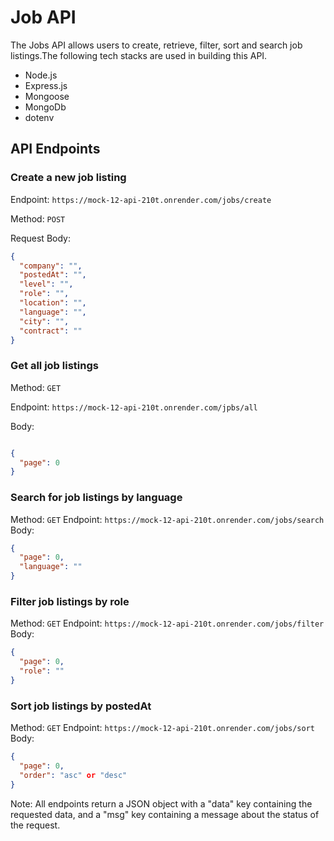 # Job API

The Jobs API allows users to create, retrieve, filter, sort and search job listings.The following tech stacks are used in building this API.

- Node.js
- Express.js
- Mongoose
- MongoDb
- dotenv

## API Endpoints

### Create a new job listing

Endpoint: `https://mock-12-api-210t.onrender.com/jobs/create`

Method: `POST`

Request Body: 
```json
{
  "company": "",
  "postedAt": "",
  "level": "",
  "role": "",
  "location": "",
  "language": "",
  "city": "",
  "contract": ""
}
```

### Get all job listings

Method: `GET`

Endpoint: `https://mock-12-api-210t.onrender.com/jpbs/all`

Body:
```json

{
  "page": 0
}
```

### Search for job listings by language
Method: `GET`
Endpoint: `https://mock-12-api-210t.onrender.com/jobs/search`
Body:
```json
{
  "page": 0,
  "language": ""
}
```


### Filter job listings by role
Method: `GET`
Endpoint: `https://mock-12-api-210t.onrender.com/jobs/filter`
Body:
```json
{
  "page": 0,
  "role": ""
}
```

### Sort job listings by postedAt
Method: `GET`
Endpoint: `https://mock-12-api-210t.onrender.com/jobs/sort`
Body:
```json
{
  "page": 0,
  "order": "asc" or "desc"
}
```
Note: All endpoints return a JSON object with a "data" key containing the requested data, and a "msg" key containing a message about the status of the request.
